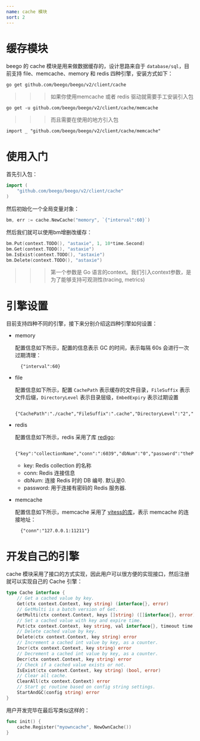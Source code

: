 ```yaml
---
name: cache 模块
sort: 2
---
```


# 缓存模块

beego 的 cache 模块是用来做数据缓存的，设计思路来自于 `database/sql`，目前支持 file、memcache、memory 和 redis 四种引擎，安装方式如下：

	go get github.com/beego/beego/v2/client/cache

>>>如果你使用memcache 或者 redis 驱动就需要手工安装引入包

	go get -u github.com/beego/beego/v2/client/cache/memcache

>>>而且需要在使用的地方引入包

    import _ "github.com/beego/beego/v2/client/cache/memcache"
    
# 使用入门

首先引入包：
```go
import (
	"github.com/beego/beego/v2/client/cache"
)
```

然后初始化一个全局变量对象：
```go
bm, err := cache.NewCache("memory", `{"interval":60}`)
```

然后我们就可以使用bm增删改缓存：
```go
bm.Put(context.TODO(), "astaxie", 1, 10*time.Second)
bm.Get(context.TODO(), "astaxie")
bm.IsExist(context.TODO(), "astaxie")
bm.Delete(context.TODO(), "astaxie")
```

>>> 第一个参数是 Go 语言的context。我们引入context参数，是为了能够支持可观测性(tracing, metrics)

# 引擎设置

目前支持四种不同的引擎，接下来分别介绍这四种引擎如何设置：

- memory

	配置信息如下所示，配置的信息表示 GC 的时间，表示每隔 60s 会进行一次过期清理：

		{"interval":60}
- file

	配置信息如下所示，配置 `CachePath` 表示缓存的文件目录，`FileSuffix` 表示文件后缀，`DirectoryLevel` 表示目录层级，`EmbedExpiry` 表示过期设置

		{"CachePath":"./cache","FileSuffix":".cache","DirectoryLevel":"2","EmbedExpiry":"120"}

- redis

	配置信息如下所示，redis 采用了库 [redigo](https://github.com/garyburd/redigo/tree/master/redis):

		{"key":"collectionName","conn":":6039","dbNum":"0","password":"thePassWord"}

	* key: Redis collection 的名称
	* conn: Redis 连接信息
	* dbNum: 连接 Redis 时的 DB 编号. 默认是0.
	* password: 用于连接有密码的 Redis 服务器.


- memcache

	配置信息如下所示，memcache 采用了 [vitess的库](https://github.com/youtube/vitess/tree/master/go/memcache)，表示 memcache 的连接地址：

		{"conn":"127.0.0.1:11211"}

# 开发自己的引擎

cache 模块采用了接口的方式实现，因此用户可以很方便的实现接口，然后注册就可以实现自己的 Cache 引擎：
```go
type Cache interface {
	// Get a cached value by key.
	Get(ctx context.Context, key string) (interface{}, error)
	// GetMulti is a batch version of Get.
	GetMulti(ctx context.Context, keys []string) ([]interface{}, error)
	// Set a cached value with key and expire time.
	Put(ctx context.Context, key string, val interface{}, timeout time.Duration) error
	// Delete cached value by key.
	Delete(ctx context.Context, key string) error
	// Increment a cached int value by key, as a counter.
	Incr(ctx context.Context, key string) error
	// Decrement a cached int value by key, as a counter.
	Decr(ctx context.Context, key string) error
	// Check if a cached value exists or not.
	IsExist(ctx context.Context, key string) (bool, error)
	// Clear all cache.
	ClearAll(ctx context.Context) error
	// Start gc routine based on config string settings.
	StartAndGC(config string) error
}
```

用户开发完毕在最后写类似这样的：
```go
func init() {
	cache.Register("myowncache", NewOwnCache())
}
```
